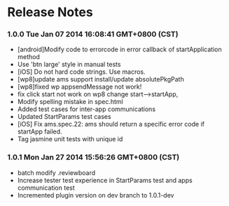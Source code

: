 <!--
#
# Copyright 2012-2013, Polyvi Inc. (http://polyvi.github.io/openxface)
# This program is distributed under the terms of the GNU General Public License.
# 
# This file is part of xFace.
# 
# xFace is free software: you can redistribute it and/or modify
# it under the terms of the GNU General Public License as published by
# the Free Software Foundation, either version 3 of the License, or
# (at your option) any later version.
# 
# xFace is distributed in the hope that it will be useful,
# but WITHOUT ANY WARRANTY; without even the implied warranty of
# MERCHANTABILITY or FITNESS FOR A PARTICULAR PURPOSE.  See the
# GNU General Public License for more details.
# 
# You should have received a copy of the GNU General Public License
# along with xFace.  If not, see <http://www.gnu.org/licenses/>.
#
-->

# Release Notes
### 1.0.0 Tue Jan 07 2014 16:08:41 GMT+0800 (CST)
 *  [android]Modify code to errorcode in error callback of startApplication method
 *  Use 'btn large' style in manual tests
 *  [iOS] Do not hard code strings. Use macros.
 *  [wp8]update ams support install/update absolutePkgPath
 *  [wp8]fixed wp appsendMessage not work!
 *  fix click start not work on wp8 change start-->startApp,
 *  Modify spelling mistake in spec.html
 *  Added test cases for inter-app communications
 *  Updated StartParams test cases
 *  [iOS] Fix ams.spec.22:  ams should return a specific error code if startApp failed.
 *  Tag jasmine unit tests with unique id
### 1.0.1 Mon Jan 27 2014 15:56:26 GMT+0800 (CST)
 *  batch modify .reviewboard
 *  Increase tester test experience in StartParams test and apps communication test
 *  Incremented plugin version on dev branch to 1.0.1-dev
